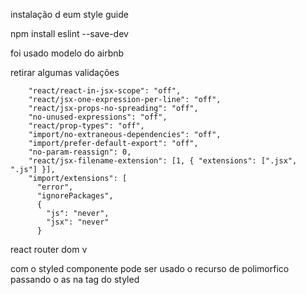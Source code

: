 instalação d eum style guide

npm install eslint --save-dev

foi usado modelo do airbnb

retirar algumas validações

        "react/react-in-jsx-scope": "off",
        "react/jsx-one-expression-per-line": "off",
        "react/jsx-props-no-spreading": "off",
        "no-unused-expressions": "off",
        "react/prop-types": "off",
        "import/no-extraneous-dependencies": "off",
        "import/prefer-default-export": "off",
        "no-param-reassign": 0,
        "react/jsx-filename-extension": [1, { "extensions": [".jsx", ".js"] }],
        "import/extensions": [
          "error",
          "ignorePackages",
          {
            "js": "never",
            "jsx": "never"
          }

react router dom v

com o styled componente pode ser usado o recurso de polimorfico passando o as na tag do styled